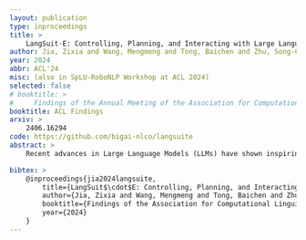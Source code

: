```yaml
---
layout: publication
type: inproceedings
title: >
    LangSuit⋅E: Controlling, Planning, and Interacting with Large Language Models in Embodied Text Environments
author: Jia, Zixia and Wang, Mengmeng and Tong, Baichen and Zhu, Song-Chun and Zheng#, Zilong
year: 2024
abbr: ACL'24
misc: (also in SpLU-RoboNLP Workshop at ACL 2024)
selected: false
# booktitle: >
#     Findings of the Annual Meeting of the Association for Computational Linguistics: ACL-Findings
booktitle: ACL Findings
arxiv: >
    2406.16294
code: https://github.com/bigai-nlco/langsuite
abstract: >
    Recent advances in Large Language Models (LLMs) have shown inspiring achievements in constructing autonomous agents that rely on language descriptions as inputs. However, it remains unclear how well LLMs can function as few-shot or zero-shot embodied agents in dynamic interactive environments. To address this gap, we introduce LangSuit·E, a versatile and simulation-free testbed featuring 6 representative embodied tasks in textual embodied worlds. Compared with previous LLM-based testbeds, LangSuit·E (i) offers adaptability to diverse environments without multiple simulation engines, (ii) evaluates agents’ capacity to develop “internalized world knowledge” with embodied observations, and (iii) allows easy customization of communication and action strategies. To address the embodiment challenge, we devise a novel chain-of-thought (CoT) schema, EmMem, which summarizes embodied states w.r.t. history information. Comprehensive benchmark results illustrate challenges and insights of embodied planning. LangSuit·E represents a significant step toward building embodied generalists in the context of language models.

bibtex: >
    @inproceedings{jia2024langsuite,
        title={LangSuit$\cdot$E: Controlling, Planning, and Interacting with Large Language Models in Embodied Text Environments},
        author={Jia, Zixia and Wang, Mengmeng and Tong, Baichen and Zhu, Song-Chun and Zheng, Zilong},
        booktitle={Findings of the Association for Computational Linguistics: ACL-Findings 2024},
        year={2024}
    }
---
```

